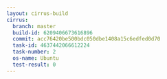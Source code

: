 ```yaml
---
layout: cirrus-build
cirrus:
  branch: master
  build-id: 6209406673616896
  commit: acc76420be500bdc050dbe1408a15c6edfed0d70
  task-id: 4637442066612224
  task-number: 2
  os-name: Ubuntu
  test-result: 0
---
```

